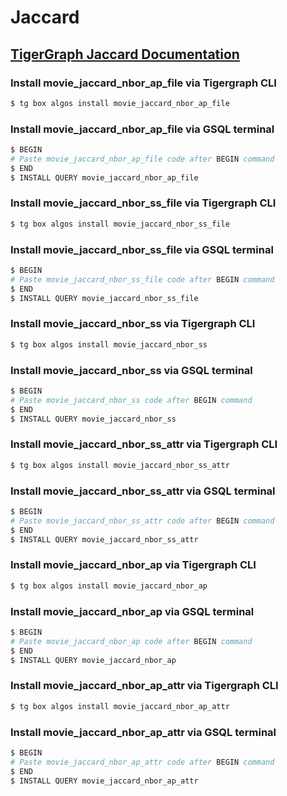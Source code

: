 # Jaccard
## [TigerGraph Jaccard Documentation](https://docs.tigergraph.com/tigergraph-platform-overview/graph-algorithm-library#jaccard-similarity-of-neighborhoods-batch)

### Install movie_jaccard_nbor_ap_file via Tigergraph CLI

```bash
$ tg box algos install movie_jaccard_nbor_ap_file
```

### Install movie_jaccard_nbor_ap_file via GSQL terminal

```bash
$ BEGIN
# Paste movie_jaccard_nbor_ap_file code after BEGIN command
$ END 
$ INSTALL QUERY movie_jaccard_nbor_ap_file
```
### Install movie_jaccard_nbor_ss_file via Tigergraph CLI

```bash
$ tg box algos install movie_jaccard_nbor_ss_file
```

### Install movie_jaccard_nbor_ss_file via GSQL terminal

```bash
$ BEGIN
# Paste movie_jaccard_nbor_ss_file code after BEGIN command
$ END 
$ INSTALL QUERY movie_jaccard_nbor_ss_file
```
### Install movie_jaccard_nbor_ss via Tigergraph CLI

```bash
$ tg box algos install movie_jaccard_nbor_ss
```

### Install movie_jaccard_nbor_ss via GSQL terminal

```bash
$ BEGIN
# Paste movie_jaccard_nbor_ss code after BEGIN command
$ END 
$ INSTALL QUERY movie_jaccard_nbor_ss
```
### Install movie_jaccard_nbor_ss_attr via Tigergraph CLI

```bash
$ tg box algos install movie_jaccard_nbor_ss_attr
```

### Install movie_jaccard_nbor_ss_attr via GSQL terminal

```bash
$ BEGIN
# Paste movie_jaccard_nbor_ss_attr code after BEGIN command
$ END 
$ INSTALL QUERY movie_jaccard_nbor_ss_attr
```
### Install movie_jaccard_nbor_ap via Tigergraph CLI

```bash
$ tg box algos install movie_jaccard_nbor_ap
```

### Install movie_jaccard_nbor_ap via GSQL terminal

```bash
$ BEGIN
# Paste movie_jaccard_nbor_ap code after BEGIN command
$ END 
$ INSTALL QUERY movie_jaccard_nbor_ap
```
### Install movie_jaccard_nbor_ap_attr via Tigergraph CLI

```bash
$ tg box algos install movie_jaccard_nbor_ap_attr
```

### Install movie_jaccard_nbor_ap_attr via GSQL terminal

```bash
$ BEGIN
# Paste movie_jaccard_nbor_ap_attr code after BEGIN command
$ END 
$ INSTALL QUERY movie_jaccard_nbor_ap_attr
```
